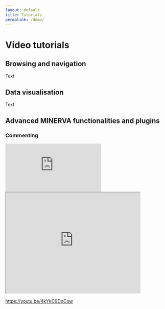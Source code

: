 ```yaml
---
layout: default
title: Tutorials
permalink: /demo/
---
```


# Video tutorials

## Browsing and navigation

Text

## Data visualisation

Text

## Advanced MINERVA functionalities and plugins

### Commenting

<!--<video controls width="320">
<source src="/media/CommentingV01.mp4"
        type="video/mp4">
Your browser does not support embedded videos.
</video>-->

<iframe src="http://www.youtube.com/embed/4kYkC9DoCow"
width="300" frameborder="0" allowfullscreen>
</iframe>
   
<iframe width="420" height="315"
src="https://www.youtube.com/embed/4kYkC9DoCow">
</iframe>

https://youtu.be/4kYkC9DoCow
